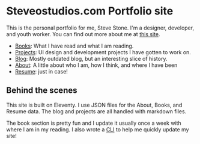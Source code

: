 # Steveostudios.com Portfolio site

This is the personal portfolio for me, Steve Stone. I'm a designer, developer, and youth worker. You can find out more about me at [this site](https://steveostudios.com).

- [Books](https://steveostudios.com/books): What I have read and what I am reading.
- [Projects](https://steveostudios.com/projects): UI design and development projects I have gotten to work on.
- [Blog](https://steveostudios.com/blog): Mostly outdated blog, but an interesting slice of history.
- [About](https://steveostudios.com/): A little about who I am, how I think, and where I have been
- [Resume](https://steveostudios.com/resume): just in case!

## Behind the scenes

This site is built on Eleventy. I use JSON files for the About, Books, and Resume data. The blog and projects are all handled with markdown files.

The book section is pretty fun and I update it usually once a week with where I am in my reading. I also wrote a [CLI](https://github.com/steveostudios/steveostudios-cli) to help me quickly update my site!
